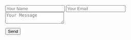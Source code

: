 <form action="https://formsubmit.co/neshappens@gmail.com" method="POST">
  <input type="text" name="name" placeholder="Your Name" required>
  <input type="email" name="email" placeholder="Your Email" required>
  <textarea name="message" placeholder="Your Message" required></textarea>

  <!-- Disable CAPTCHA -->
  <input type="hidden" name="_captcha" value="false">

  <!-- Redirect to your own Docsify page after submit -->
  <input type="hidden" name="_next" value="https://borakouua23.github.io/#/form/email-sent">
  
  <button type="submit">Send</button>
</form>
